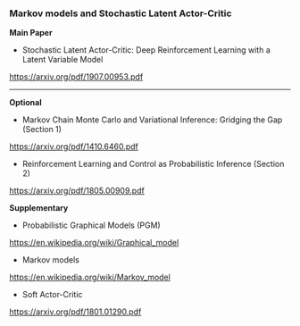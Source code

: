 
### Markov models and Stochastic Latent Actor-Critic
**Main Paper**

- Stochastic Latent Actor-Critic: Deep Reinforcement Learning with a Latent Variable Model

https://arxiv.org/pdf/1907.00953.pdf

---

**Optional**

- Markov Chain Monte Carlo and Variational Inference: Gridging the Gap (Section 1)

https://arxiv.org/pdf/1410.6460.pdf

- Reinforcement Learning and Control as Probabilistic Inference (Section 2)

https://arxiv.org/pdf/1805.00909.pdf

**Supplementary**

- Probabilistic Graphical Models (PGM)

https://en.wikipedia.org/wiki/Graphical_model

- Markov models

https://en.wikipedia.org/wiki/Markov_model

- Soft Actor-Critic

https://arxiv.org/pdf/1801.01290.pdf

